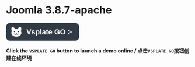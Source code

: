 # Joomla 3.8.7-apache

<a href="https://www.vsplate.com/?docker-compose=https://github.com/vsplate/dcenvs/joomla/3.8.7-apache"><img alt="VSPLATE GO" src="https://raw.githubusercontent.com/vsplate/images/master/vsgo_btn.png" width="200px"></a>

**Click the `VSPLATE GO` button to launch a demo online / 点击`VSPLATE GO`按钮创建在线环境**
